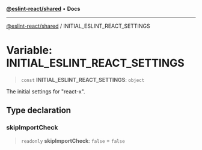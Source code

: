[**@eslint-react/shared**](../README.md) • **Docs**

***

[@eslint-react/shared](../README.md) / INITIAL\_ESLINT\_REACT\_SETTINGS

# Variable: INITIAL\_ESLINT\_REACT\_SETTINGS

> `const` **INITIAL\_ESLINT\_REACT\_SETTINGS**: `object`

The initial settings for "react-x".

## Type declaration

### skipImportCheck

> `readonly` **skipImportCheck**: `false` = `false`
